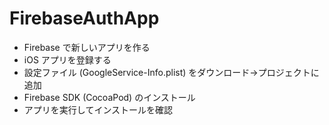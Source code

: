 # FirebaseAuthApp

* Firebase で新しいアプリを作る
* iOS アプリを登録する
* 設定ファイル (GoogleService-Info.plist) をダウンロード→プロジェクトに追加
* Firebase SDK (CocoaPod) のインストール
* アプリを実行してインストールを確認
